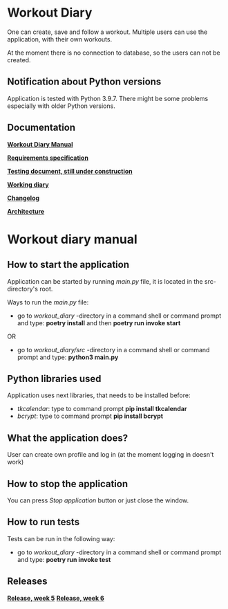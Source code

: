 # **Workout Diary**

One can create, save and follow a workout. Multiple users can use the application, with their own workouts.

At the moment there is no connection to database, so the users can not be created.

## **Notification about Python versions**

Application is tested with Python 3.9.7. There might be some problems especially with older Python versions.

## **Documentation**

**[Workout Diary Manual](https://github.com/vtonteri/ot-harjoitustyo/blob/main/workout_diary/dokumentaatio/manual.md)**

**[Requirements specification](https://github.com/vtonteri/ot-harjoitustyo/blob/main/workout_diary/dokumentaatio/vaatimusmaarittely.md)**

**[Testing document, still under construction](https://github.com/vtonteri/ot-harjoitustyo/blob/main/workout_diary/dokumentaatio/testing_document.md)**

**[Working diary](https://github.com/vtonteri/ot-harjoitustyo/blob/main/workout_diary/dokumentaatio/tuntikirjanpito.md)**

**[Changelog](https://github.com/vtonteri/ot-harjoitustyo/blob/main/workout_diary/dokumentaatio/changelog.md)**

**[Architecture](https://github.com/vtonteri/ot-harjoitustyo/blob/main/workout_diary/dokumentaatio/architecture.md)**

# **Workout diary manual**

## **How to start the application**

Application can be started by running *main.py* file, it is located in the src-directory's root.

Ways to run the *main.py* file:

- go to *workout_diary* -directory in a command shell or command prompt and type: **poetry install** and then **poetry run invoke start**

OR

- go to *workout_diary/src* -directory in a command shell or command prompt and type: **python3 main.py**

## **Python libraries used**

Application uses next libraries, that needs to be installed before:
- *tkcalendar*: type to command prompt **pip install tkcalendar**
- *bcrypt*: type to command prompt **pip install bcrypt**

## **What the application does?**

User can create own profile and log in (at the moment logging in doesn't work)

## **How to stop the application**

You can press *Stop application* button or just close the window.

## **How to run tests**

Tests can be run in the following way: 
- go to *workout_diary* -directory in a command shell or command prompt and type: **poetry run invoke test**

## **Releases**

**[Release, week 5](https://github.com/vtonteri/ot-harjoitustyo/releases/tag/viikko5)**
**[Release, week 6](https://github.com/vtonteri/ot-harjoitustyo/releases/tag/Viikko6)**